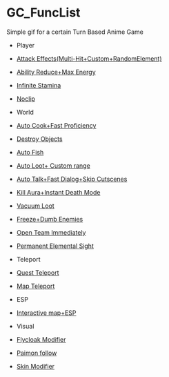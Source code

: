 # GC_FuncList
Simple gif for a certain Turn Based Anime Game

- Player

- [Attack Effects(Multi-Hit+Custom+RandomElement)](https://github.com/0kolya0/GC_FuncList/blob/main/gif/Attack%20Effects(Multi-Hit%2BCustom%2BRandomElement).gif)

- [Ability Reduce+Max Energy](https://github.com/0kolya0/GC_FuncList/blob/main/gif/Ability%20Reduce%2BMax%20Energy.gif)

- [Infinite Stamina](https://github.com/0kolya0/GC_FuncList/blob/main/gif/Infinite%20Stamina.gif)

- [Noclip](https://github.com/0kolya0/GC_FuncList/blob/main/gif/No%20Clip.gif)

- World

- [Auto Cook+Fast Proficiency](https://github.com/0kolya0/GC_FuncList/blob/main/gif/Auto%20Cook%2BFast%20Proficiency.gif)

- [Destroy Objects](https://github.com/0kolya0/GC_FuncList/blob/main/gif/Destroy%20Objects.gif)

- [Auto Fish](https://github.com/0kolya0/GC_FuncList/blob/main/gif/Auto%20Fish.gif)

- [Auto Loot+ Custom range](https://github.com/0kolya0/GC_FuncList/blob/main/gif/Auto%20Loot%2B%20Custom%20range.gif)

- [Auto Talk+Fast Dialog+Skip Cutscenes](https://github.com/0kolya0/GC_FuncList/blob/main/gif/Auto%20Talk%2BFast%20Dialog%2BSkip%20Cutscenes.gif)

- [Kill Aura+Instant Death Mode](https://github.com/0kolya0/GC_FuncList/blob/main/gif/Kill%20Aura%2BInstant%20Death%20Mode.gif)

- [Vacuum Loot](https://github.com/0kolya0/GC_FuncList/blob/main/gif/Vacuum%20Loot.gif)

- [Freeze+Dumb Enemies](https://github.com/0kolya0/GC_FuncList/blob/main/gif/Freeze%2BDumb%20Enemies.gif)

- [Open Team Immediately](https://github.com/0kolya0/GC_FuncList/blob/main/gif/Open%20Team%20Immediately.gif)

- [Permanent Elemental Sight](https://github.com/0kolya0/GC_FuncList/blob/main/gif/Permanent%20Elemental%20Sight.gif)

- Teleport
- [Quest Teleport](https://github.com/0kolya0/GC_FuncList/blob/main/gif/Quest%20Teleport.gif)

- [Map Teleport](https://github.com/0kolya0/GC_FuncList/blob/main/gif/Map%20Teleport.gif)

- ESP
- [Interactive map+ESP](https://github.com/0kolya0/GC_FuncList/blob/main/gif/Interactive%20map%2BESP.gif)

- Visual

- [Flycloak Modifier](https://github.com/0kolya0/GC_FuncList/blob/main/gif/Flycloak%20Modifier.gif)

- [Paimon follow](https://github.com/0kolya0/GC_FuncList/blob/main/gif/Paimon%20follow.gif)

- [Skin Modifier](https://github.com/0kolya0/GC_FuncList/blob/main/gif/Skin%20Modifier.gif)



